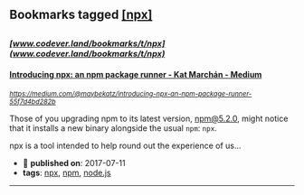 ## Bookmarks tagged [[npx]](https://www.codever.land/search?q=[npx])

_<sup><sup>[www.codever.land/bookmarks/t/npx](www.codever.land/bookmarks/t/npx)</sup></sup>_
---
#### [Introducing npx: an npm package runner - Kat Marchán - Medium](https://medium.com/@maybekatz/introducing-npx-an-npm-package-runner-55f7d4bd282b)
_<sup>https://medium.com/@maybekatz/introducing-npx-an-npm-package-runner-55f7d4bd282b</sup>_

Those of you upgrading npm to its latest version, npm@5.2.0, might notice that it installs a new binary alongside the usual `npm`: `npx`.

npx is a tool intended to help round out the experience of us...
* :calendar: **published on**: 2017-07-11
* **tags**: [npx](../tagged/npx.md), [npm](../tagged/npm.md), [node.js](../tagged/node.js.md)
---
